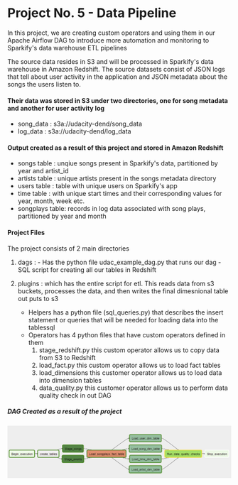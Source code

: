 # Project No. 5 - Data Pipeline 

In this project, we are creating custom operators and using them in our Apache Airflow DAG to introduce more automation and monitoring to Sparkify's data warehouse ETL pipelines 

The source data resides in S3 and will be processed in Sparkify's data warehouse in Amazon Redshift. The source datasets consist of JSON logs that tell about user activity in the application and JSON metadata about the songs the users listen to.

#### Their data was stored in S3 under two directories, one for song metadata and another for user activity log

- song_data : s3a://udacity-dend/song_data
- log_data : s3a://udacity-dend/log_data

#### Output created as a result of this project and stored in Amazon Redshift
- songs table : unqiue songs present in Sparkify's data, partitioned by year and artist_id
- artists table : unique artists present in the songs metadata directory
- users table : table with unique users on Sparkify's app
- time table : with unique start times and their corresponding values for year, month, week etc.
- songplays table: records in log data associated with song plays, partitioned by year and month

#### Project Files
The project consists of 2 main directories

1. dags :
		- Has the python file udac_example_dag.py that runs our dag 
        - SQL script for creating all our tables in Redshift

2. plugins : which has the entire script for etl. This reads data from s3 buckets, processes the data, and then writes the final dimesnional table out puts to s3
    -  Helpers has a python file (sql_queries.py) that describes the insert statement or queries that will be needed for loading data into the tablessql
    -  Operators has 4 python files that have custom operators defined in them
        1. stage_redshift.py this custom operator allows us to copy data from S3 to Redshift
        2. load_fact.py this custom operator allows us to load fact tables
        3. load_dimensions this customer operator allows us to load data into dimension tables
        4. data_quality.py this customer operator allows us to perform data quality check in out DAG

##### DAG Created as a result of the project
![image info](./Capture.png)